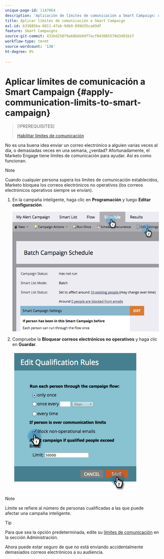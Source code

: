 ```yaml
---
unique-page-id: 1147064
description: 'Aplicación de límites de comunicación a Smart Campaign: documentos de Marketo, documentación del producto'
title: Aplicar límites de comunicación a Smart Campaign
exl-id: b33885ba-6811-47ab-9db9-099d35ca49df
feature: Smart Campaigns
source-git-commit: 431bd258f9a68bbb9df7acf043085578d3d91b1f
workflow-type: tm+mt
source-wordcount: '136'
ht-degree: 0%

---
```


# Aplicar límites de comunicación a Smart Campaign {#apply-communication-limits-to-smart-campaign}

>[!PREREQUISITES]
>
>[Habilitar límites de comunicación](/help/marketo/product-docs/administration/email-setup/enable-communication-limits.md)

No es una buena idea enviar un correo electrónico a alguien varias veces al día, o demasiadas veces en una semana, ¿verdad? Afortunadamente, el Marketo Engage tiene límites de comunicación para ayudar. Así es como funcionan.

>[!NOTE]
>
>Cuando cualquier persona supera los límites de comunicación establecidos, Marketo bloquea los correos electrónicos no operativos (los correos electrónicos operativos siempre se envían).

1. En la campaña inteligente, haga clic en **Programación** y luego **Editar configuración**.

   ![](assets/apply-communication-limits-to-smart-campaign-1.png)

1. Compruebe la **Bloquear correos electrónicos no operativos** y haga clic en **Guardar**.

   ![](assets/apply-communication-limits-to-smart-campaign-2.png)

>[!NOTE]
>
>Límite se refiere al número de personas cualificadas a las que puede afectar una campaña inteligente.

>[!TIP]
>
>Para que sea la opción predeterminada, edite su  [límites de comunicación](/help/marketo/product-docs/administration/email-setup/enable-communication-limits.md) en la sección Administración.

Ahora puede estar seguro de que no está enviando accidentalmente demasiados correos electrónicos a su audiencia.
